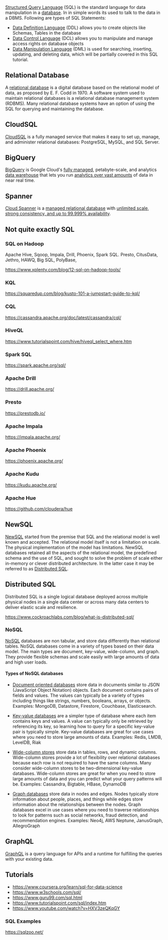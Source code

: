 [Structured Query Language](   https://wikipedia.org/wiki/SQL ) (SQL) is the standard language for data manipulation in a [database](Databases). In in simple words its used to talk to the data in a DBMS. Following are types of SQL Statements:

- [Data Definition Language](https://en.wikipedia.org/wiki/Data_definition_language) (DDL) allows you to create objects like Schemas, Tables in the database
- [Data Control Language](https://en.wikipedia.org/wiki/Data_control_language) (DCL) allows you to manipulate and manage access rights on database objects
- [Data Manipulation Language](https://en.wikipedia.org/wiki/Data_manipulation_language) (DML) is used for searching, inserting, updating, and deleting data, which will be partially covered in this SQL tutorial.

## Relational Database

A [relational database](https://en.wikipedia.org/wiki/Relational_database
) is a digital database based on the relational model of data, as proposed by E. F. Codd in 1970. A software system used to maintain relational databases is a relational database management system (RDBMS). Many relational database systems have an option of using the SQL  for querying and maintaining the database.




## CloudSQL

[CloudSQL](CloudSQL)  is a fully managed service that makes it easy to set up, manage, and administer relational databases: PostgreSQL, MySQL, and SQL Server.

## BigQuery

[BigQuery](BigQuery)  is Google Cloud's [fully managed](https://www.youtube.com/watch?v=kKBnFsNWwYM), petabyte-scale, and  analytics [data warehouse](https://cloud.google.com/solutions/bigquery-data-warehouse)  that lets you run [analytics over vast amounts](https://cloud.google.com/blog/topics/developers-practitioners/bigquery-explained-blog-series)  of data in near real time. 

## Spanner

[Cloud Spanner](Spanner) is a  [managed relational database](https://www.youtube.com/watch?v=IFbydfGV2lQ) with [unlimited scale, strong consistency, and up to 99.999% availability](https://www.youtube.com/watch?v=5bjYk6Hhd10). 

## Not quite exactly SQL

### SQL on Hadoop

Apache Hive, Sqoop, Impala, Drill, Phoenix, Spark SQL. Presto, CitusData, Jethro, HAWQ, Big SQL, PolyBase, 

https://www.xplenty.com/blog/12-sql-on-hadoop-tools/


### KQL

https://squaredup.com/blog/kusto-101-a-jumpstart-guide-to-kql/


### CQL

https://cassandra.apache.org/doc/latest/cassandra/cql/

### HiveQL

https://www.tutorialspoint.com/hive/hiveql_select_where.htm


### Spark SQL

https://spark.apache.org/sql/

### Apache Drill

https://drill.apache.org/

### Presto

https://prestodb.io/

### Apache Impala

https://impala.apache.org/

### Apache Phoenix

https://phoenix.apache.org/

### Apache Kudu

https://kudu.apache.org/

### Apache Hue

https://github.com/cloudera/hue

## NewSQL

[NewSQL](https://en.wikipedia.org/wiki/NewSQL) started from the premise that SQL and the relational model is well known and accepted.  The relational model itself is not a limitation on scale.  The physical implementation of the model has limitations.  NewSQL databases retained all the aspects of the relational model, the predefined schema and the use of SQL, and sought to solve the problem of scale either in-memory or  clever distributed architecture.  In the latter case it may be referred to as [Distributed SQL](https://www.cockroachlabs.com/blog/what-is-distributed-sql/
).



## Distributed SQL

Distributed SQL is a single logical database deployed across multiple physical nodes in a single data center or across many data centers to deliver elastic scale and resilience.

https://www.cockroachlabs.com/blog/what-is-distributed-sql/


### NoSQL

[NoSQL](https://en.wikipedia.org/wiki/NoSQL) databases  are non tabular, and store data differently than relational tables. NoSQL databases come in a variety of types based on their data model. The main types are document, key-value, wide-column, and graph. They provide flexible schemas and scale easily with large amounts of data and high user loads.

#### Types of NoSQL databases

* [Document oriented databases](https://en.wikipedia.org/wiki/Document-oriented_database) store data in documents similar to JSON (JavaScript Object Notation) objects. Each document contains pairs of fields and values. The values can typically be a variety of types including things like strings, numbers, booleans, arrays, or objects. Examples: MongoDB, Datastore, Firestore, Couchbase, Elasticsearch.

* [Key-value databases](https://en.wikipedia.org/wiki/Key%E2%80%93value_database) are a simpler type of database where each item contains keys and values. A value can typically only be retrieved by referencing its key, so learning how to query for a specific key-value pair is typically simple. Key-value databases are great for use cases where you need to store large amounts of data. Examples: Redis, LMDB, LevelDB, Riak

* [Wide-column stores](https://en.wikipedia.org/wiki/Wide-column_store) store data in tables, rows, and dynamic columns. Wide-column stores provide a lot of flexibility over relational databases because each row is not required to have the same columns. Many consider wide-column stores to be two-dimensional key-value databases. Wide-column stores are great for when you need to store large amounts of data and you can predict what your query patterns will be. Examples: Cassandra, Bigtable, HBase, DynamoDB

* [Graph databases](https://en.wikipedia.org/wiki/Graph_database) store data in nodes and edges. Nodes typically store information about people, places, and things while edges store information about the relationships between the nodes. Graph databases excel in use cases where you need to traverse relationships to look for patterns such as social networks, fraud detection, and recommendation engines. Examples: Neo4j, AWS Neptune, JanusGraph, AllegroGraph

## GraphQL

[GraphQL](  GraphQL ) is a query language for APIs and a runtime for fulfilling the queries with your existing data. 


## Tutorials


- https://www.coursera.org/learn/sql-for-data-science
- https://www.w3schools.com/sql/
- https://www.guru99.com/sql.html
- https://www.tutorialspoint.com/sql/index.htm
- https://www.youtube.com/watch?v=HXV3zeQKqGY

### SQL Examples

https://sqlzoo.net/

